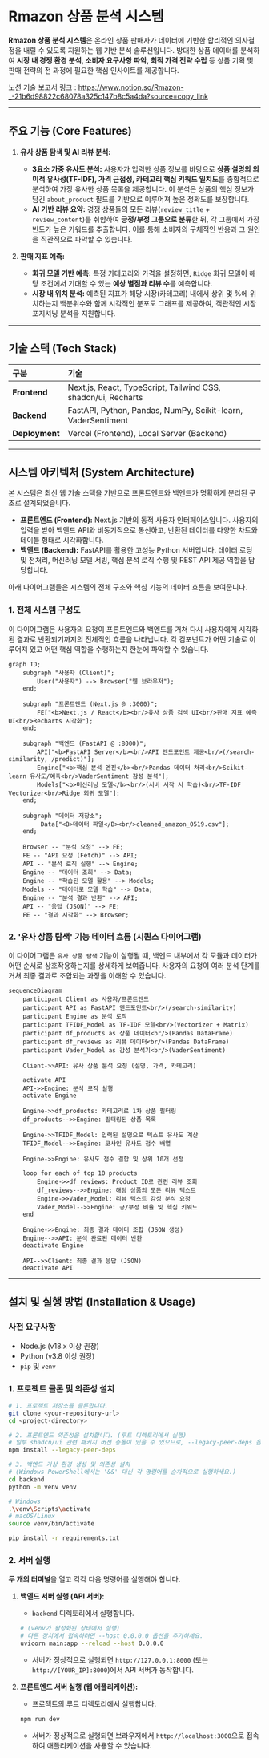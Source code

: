 # Rmazon 상품 분석 시스템

**Rmazon 상품 분석 시스템**은 온라인 상품 판매자가 데이터에 기반한 합리적인 의사결정을 내릴 수 있도록 지원하는 웹 기반 분석 솔루션입니다. 방대한 상품 데이터를 분석하여 **시장 내 경쟁 환경 분석, 소비자 요구사항 파악, 최적 가격 전략 수립** 등 상품 기획 및 판매 전략의 전 과정에 필요한 핵심 인사이트를 제공합니다.

노션 기술 보고서 링크 : https://www.notion.so/Rmazon-_-21b6d98822c68078a325c147b8c5a4da?source=copy_link


---

##  주요 기능 (Core Features)

1.  **유사 상품 탐색 및 AI 리뷰 분석:**
    *   **3요소 가중 유사도 분석:** 사용자가 입력한 상품 정보를 바탕으로 **상품 설명의 의미적 유사성(TF-IDF), 가격 근접성, 카테고리 핵심 키워드 일치도**를 종합적으로 분석하여 가장 유사한 상품 목록을 제공합니다. 이 분석은 상품의 핵심 정보가 담긴 `about_product` 필드를 기반으로 이루어져 높은 정확도를 보장합니다.
    *   **AI 기반 리뷰 요약:** 경쟁 상품들의 모든 리뷰(`review_title` + `review_content`)를 취합하여 **긍정/부정 그룹으로 분류**한 뒤, 각 그룹에서 가장 빈도가 높은 키워드를 추출합니다. 이를 통해 소비자의 구체적인 반응과 그 원인을 직관적으로 파악할 수 있습니다.

2.  **판매 지표 예측:**
    *   **회귀 모델 기반 예측:** 특정 카테고리와 가격을 설정하면, `Ridge` 회귀 모델이 해당 조건에서 기대할 수 있는 **예상 별점과 리뷰 수**를 예측합니다.
    *   **시장 내 위치 분석:** 예측된 지표가 해당 시장(카테고리) 내에서 상위 몇 %에 위치하는지 백분위수와 함께 시각적인 분포도 그래프를 제공하여, 객관적인 시장 포지셔닝 분석을 지원합니다.

---

## 기술 스택 (Tech Stack)

| 구분         | 기술                                                               |
| :----------- | :----------------------------------------------------------------- |
| **Frontend** | Next.js, React, TypeScript, Tailwind CSS, shadcn/ui, Recharts       |
| **Backend**  | FastAPI, Python, Pandas, NumPy, Scikit-learn, VaderSentiment |
| **Deployment** | Vercel (Frontend), Local Server (Backend)                          |

---

## 시스템 아키텍처 (System Architecture)

본 시스템은 최신 웹 기술 스택을 기반으로 프론트엔드와 백엔드가 명확하게 분리된 구조로 설계되었습니다. 


-   **프론트엔드 (Frontend):** Next.js 기반의 동적 사용자 인터페이스입니다. 사용자의 입력을 받아 백엔드 API와 비동기적으로 통신하고, 반환된 데이터를 다양한 
차트와 테이블 형태로 시각화합니다.
-   **백엔드 (Backend):** FastAPI를 활용한 고성능 Python 서버입니다. 데이터 로딩 및 전처리, 머신러닝 모델 서빙, 핵심 분석 로직 수행 및 REST API 제공 역할을 
담당합니다.


아래 다이어그램들은 시스템의 전체 구조와 핵심 기능의 데이터 흐름을 보여줍니다.

### 1. 전체 시스템 구성도

이 다이어그램은 사용자의 요청이 프론트엔드와 백엔드를 거쳐 다시 사용자에게 시각화된 결과로 반환되기까지의 전체적인 흐름을 나타냅니다. 각 컴포넌트가 어떤 기술로 이루어져 있고 어떤 핵심 역할을 수행하는지 한눈에 파악할 수 있습니다.

```mermaid
graph TD;
    subgraph "사용자 (Client)";
        User("사용자") --> Browser("웹 브라우저");
    end;

    subgraph "프론트엔드 (Next.js @ :3000)";
        FE["<b>Next.js / React</b><br/>유사 상품 검색 UI<br/>판매 지표 예측 UI<br/>Recharts 시각화"];
    end;

    subgraph "백엔드 (FastAPI @ :8000)";
        API["<b>FastAPI Server</b><br/>API 엔드포인트 제공<br/>(/search-similarity, /predict)"];
        Engine["<b>핵심 분석 엔진</b><br/>Pandas 데이터 처리<br/>Scikit-learn 유사도/예측<br/>VaderSentiment 감성 분석"];
        Models["<b>머신러닝 모델</b><br/>(서버 시작 시 학습)<br/>TF-IDF Vectorizer<br/>Ridge 회귀 모델"];
    end;
    
    subgraph "데이터 저장소";
         Data["<B>데이터 파일</B><br/>cleaned_amazon_0519.csv"];
    end;

    Browser -- "분석 요청" --> FE;
    FE -- "API 요청 (Fetch)" --> API;
    API -- "분석 로직 실행" --> Engine;
    Engine -- "데이터 조회" --> Data;
    Engine -- "학습된 모델 활용" --> Models;
    Models -- "데이터로 모델 학습" --> Data;
    Engine -- "분석 결과 반환" --> API;
    API -- "응답 (JSON)" --> FE;
    FE -- "결과 시각화" --> Browser;
```

### 2. '유사 상품 탐색' 기능 데이터 흐름 (시퀀스 다이어그램)

이 다이어그램은 `유사 상품 탐색` 기능이 실행될 때, 백엔드 내부에서 각 모듈과 데이터가 어떤 순서로 상호작용하는지를 상세하게 보여줍니다. 사용자의 요청이 여러 분석 단계를 거쳐 최종 결과로 조합되는 과정을 이해할 수 있습니다.

```mermaid
sequenceDiagram
    participant Client as 사용자/프론트엔드
    participant API as FastAPI 엔드포인트<br/>(/search-similarity)
    participant Engine as 분석 로직
    participant TFIDF_Model as TF-IDF 모델<br/>(Vectorizer + Matrix)
    participant df_products as 상품 데이터<br/>(Pandas DataFrame)
    participant df_reviews as 리뷰 데이터<br/>(Pandas DataFrame)
    participant Vader_Model as 감성 분석기<br/>(VaderSentiment)

    Client->>API: 유사 상품 분석 요청 (설명, 가격, 카테고리)
    
    activate API
    API->>Engine: 분석 로직 실행
    activate Engine
    
    Engine->>df_products: 카테고리로 1차 상품 필터링
    df_products-->>Engine: 필터링된 상품 목록
    
    Engine->>TFIDF_Model: 입력된 설명으로 텍스트 유사도 계산
    TFIDF_Model-->>Engine: 코사인 유사도 점수 배열
    
    Engine->>Engine: 유사도 점수 결합 및 상위 10개 선정
    
    loop for each of top 10 products
        Engine->>df_reviews: Product ID로 관련 리뷰 조회
        df_reviews-->>Engine: 해당 상품의 모든 리뷰 텍스트
        Engine->>Vader_Model: 리뷰 텍스트 감성 분석 요청
        Vader_Model-->>Engine: 긍/부정 비율 및 핵심 키워드
    end
    
    Engine->>Engine: 최종 결과 데이터 조합 (JSON 생성)
    Engine-->>API: 분석 완료된 데이터 반환
    deactivate Engine
    
    API-->>Client: 최종 결과 응답 (JSON)
    deactivate API
```

---

## 설치 및 실행 방법 (Installation & Usage)

### 사전 요구사항

-   Node.js (v18.x 이상 권장)
-   Python (v3.8 이상 권장)
-   `pip` 및 `venv`

### 1. 프로젝트 클론 및 의존성 설치

```bash
# 1. 프로젝트 저장소를 클론합니다.
git clone <your-repository-url>
cd <project-directory>

# 2. 프론트엔드 의존성을 설치합니다. (루트 디렉토리에서 실행)
# 일부 shadcn/ui 관련 패키지 버전 충돌이 있을 수 있으므로, --legacy-peer-deps 옵션을 권장합니다.
npm install --legacy-peer-deps

# 3. 백엔드 가상 환경 생성 및 의존성 설치
# (Windows PowerShell에서는 '&&' 대신 각 명령어를 순차적으로 실행하세요.)
cd backend
python -m venv venv

# Windows
.\venv\Scripts\activate
# macOS/Linux
source venv/bin/activate

pip install -r requirements.txt
```

### 2. 서버 실행

**두 개의 터미널**을 열고 각각 다음 명령어를 실행해야 합니다.

1.  **백엔드 서버 실행 (API 서버):**
    *   `backend` 디렉토리에서 실행합니다.

    ```bash
    # (venv가 활성화된 상태에서 실행)
    # 다른 장치에서 접속하려면 --host 0.0.0.0 옵션을 추가하세요.
    uvicorn main:app --reload --host 0.0.0.0
    ```
    *   서버가 정상적으로 실행되면 `http://127.0.0.1:8000` (또는 `http://[YOUR_IP]:8000`)에서 API 서버가 동작합니다.

2.  **프론트엔드 서버 실행 (웹 애플리케이션):**
    *   프로젝트의 루트 디렉토리에서 실행합니다.

    ```bash
    npm run dev
    ```
    *   서버가 정상적으로 실행되면 브라우저에서 `http://localhost:3000`으로 접속하여 애플리케이션을 사용할 수 있습니다.
